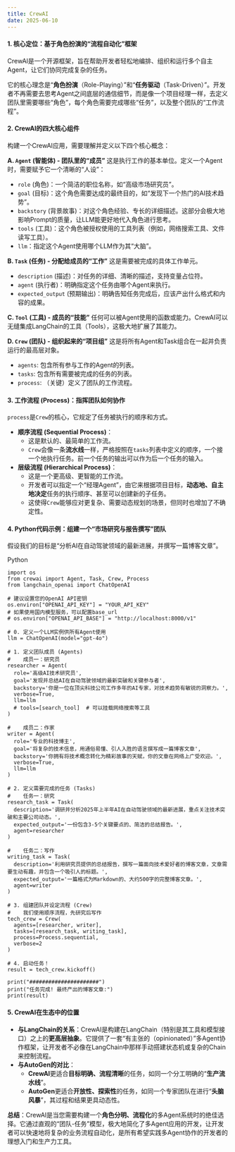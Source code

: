 ```yaml
---
title: CrewAI
date: 2025-06-10 
---
```


#### **1. 核心定位：基于角色扮演的“流程自动化”框架**
CrewAI是一个开源框架，旨在帮助开发者轻松地编排、组织和运行多个自主Agent，让它们协同完成复杂的任务。

它的核心理念是“**角色扮演**（Role-Playing）”和“**任务驱动**（Task-Driven）”。开发者不再需要去思考Agent之间底层的通信细节，而是像一个项目经理一样，去定义团队里需要哪些“角色”，每个角色需要完成哪些“任务”，以及整个团队的“工作流程”。

#### **2. CrewAI的四大核心组件**
构建一个CrewAI应用，需要理解并定义以下四个核心概念：

**A. `Agent` (智能体) - 团队里的“成员”** 这是执行工作的基本单位。定义一个Agent时，需要赋予它一个清晰的“人设”：

+ `role` (角色)：一个简洁的职位名称，如“高级市场研究员”。
+ `goal` (目标)：这个角色需要达成的最终目的，如“发现下一个热门的AI技术趋势”。
+ `backstory` (背景故事)：对这个角色经验、专长的详细描述。这部分会极大地影响Prompt的质量，让LLM能更好地代入角色进行思考。
+ `tools` (工具)：这个角色被授权使用的工具列表（例如，网络搜索工具、文件读写工具）。
+ `llm`：指定这个Agent使用哪个LLM作为其“大脑”。

**B. `Task` (任务) - 分配给成员的“工作”** 这是需要被完成的具体工作单元。

+ `description` (描述)：对任务的详细、清晰的描述，支持变量占位符。
+ `agent` (执行者)：明确指定这个任务由哪个Agent来执行。
+ `expected_output` (预期输出)：明确告知任务完成后，应该产出什么格式和内容的成果。

**C. `Tool` (工具) - 成员的“技能”** 任何可以被Agent使用的函数或能力。CrewAI可以无缝集成LangChain的工具（Tools），这极大地扩展了其能力。

**D. `Crew` (团队) - 组织起来的“项目组”** 这是将所有Agent和Task组合在一起并负责运行的最高层对象。

+ `agents`: 包含所有参与工作的Agent的列表。
+ `tasks`: 包含所有需要被完成的任务的列表。
+ `process`: （关键）定义了团队的工作流程。

#### **3. 工作流程 (Process)：指挥团队如何协作**
`process`是`Crew`的核心，它规定了任务被执行的顺序和方式。

+ **顺序流程 (Sequential Process)**：
    - 这是默认的、最简单的工作流。
    - `Crew`会像一条**流水线**一样，严格按照在`tasks`列表中定义的顺序，一个接一个地执行任务。前一个任务的输出可以作为后一个任务的输入。
+ **层级流程 (Hierarchical Process)**：
    - 这是一个更高级、更智能的工作流。
    - 开发者可以指定一个“经理Agent”，由它来根据项目目标，**动态地、自主地决定**任务的执行顺序、甚至可以创建新的子任务。
    - 这使得`Crew`能够应对更复杂、需要动态规划的场景，但同时也增加了不确定性。

#### **4. Python代码示例：组建一个“市场研究与报告撰写”团队**
假设我们的目标是“分析AI在自动驾驶领域的最新进展，并撰写一篇博客文章”。

Python

```plain
import os
from crewai import Agent, Task, Crew, Process
from langchain_openai import ChatOpenAI

# 建议设置您的OpenAI API密钥
os.environ["OPENAI_API_KEY"] = "YOUR_API_KEY"
# 如果使用国内模型服务，可以配置base_url
# os.environ["OPENAI_API_BASE"] = "http://localhost:8000/v1" 

# 0. 定义一个LLM实例供所有Agent使用
llm = ChatOpenAI(model="gpt-4o") 

# 1. 定义团队成员 (Agents)
#    成员一：研究员
researcher = Agent(
  role='高级AI技术研究员',
  goal='发现并总结AI在自动驾驶领域的最新突破和关键参与者',
  backstory='你是一位在顶尖科技公司工作多年的AI专家，对技术趋势有敏锐的洞察力。',
  verbose=True,
  llm=llm
  # tools=[search_tool]  # 可以挂载网络搜索等工具
)

#    成员二：作家
writer = Agent(
  role='专业的科技博主',
  goal='将复杂的技术信息，用通俗易懂、引人入胜的语言撰写成一篇博客文章',
  backstory='你拥有将技术概念转化为精彩故事的天赋，你的文章在网络上广受欢迎。',
  verbose=True,
  llm=llm
)

# 2. 定义需要完成的任务 (Tasks)
#    任务一：研究
research_task = Task(
  description='调研并分析2025年上半年AI在自动驾驶领域的最新进展，重点关注技术突破和主要公司动态。',
  expected_output='一份包含3-5个关键要点的、简洁的总结报告。',
  agent=researcher
)

#    任务二：写作
writing_task = Task(
  description='利用研究员提供的总结报告，撰写一篇面向技术爱好者的博客文章，文章需要生动有趣，并包含一个吸引人的标题。',
  expected_output='一篇格式为Markdown的、大约500字的完整博客文章。',
  agent=writer
)

# 3. 组建团队并设定流程 (Crew)
#    我们使用顺序流程，先研究后写作
tech_crew = Crew(
  agents=[researcher, writer],
  tasks=[research_task, writing_task],
  process=Process.sequential,
  verbose=2
)

# 4. 启动任务！
result = tech_crew.kickoff()

print("######################")
print("任务完成! 最终产出的博客文章:")
print(result)
```

#### **5. CrewAI在生态中的位置**
+ **与LangChain的关系**：CrewAI是构建在LangChain（特别是其工具和模型接口）之上的**更高层抽象**。它提供了一套“有主张的（opinionated）”多Agent协作框架，让开发者不必像在LangChain中那样手动搭建状态机或复杂的Chain来控制流程。
+ **与AutoGen的对比**：
    - **CrewAI**更适合**目标明确、流程清晰**的任务，如同一个分工明确的“**生产流水线**”。
    - **AutoGen**更适合**开放性、探索性**的任务，如同一个专家团队在进行“**头脑风暴**”，其过程和结果更具动态性。

**总结**：CrewAI是当您需要构建一个**角色分明、流程化**的多Agent系统时的绝佳选择。它通过直观的“团队-任务”模型，极大地简化了多Agent应用的开发，让开发者可以快速地将复杂的业务流程自动化，是所有希望实践多Agent协作的开发者的理想入门和生产力工具。

